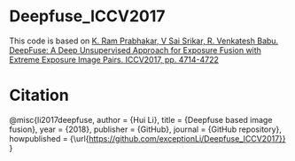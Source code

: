 # Deepfuse_ICCV2017

This code is based on [K. Ram Prabhakar, V Sai Srikar, R. Venkatesh Babu. DeepFuse: A Deep Unsupervised Approach for Exposure Fusion with Extreme
Exposure Image Pairs. ICCV2017, pp. 4714-4722](http://openaccess.thecvf.com/content_iccv_2017/html/Prabhakar_DeepFuse_A_Deep_ICCV_2017_paper.html)



# Citation
@misc{li2017deepfuse,
    author = {Hui Li},
    title = {Deepfuse based image fusion},
    year = {2018},
    publisher = {GitHub},
    journal = {GitHub repository},
    howpublished = {\url{https://github.com/exceptionLi/Deepfuse_ICCV2017}}
  }
